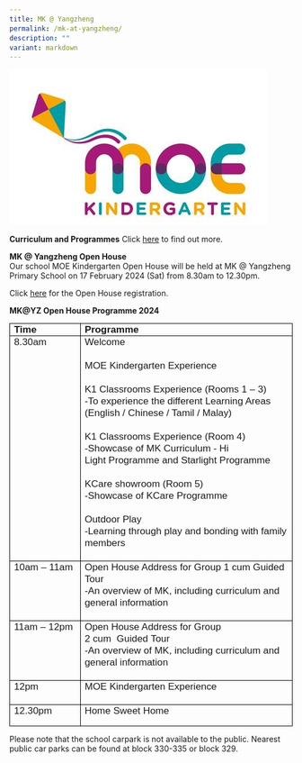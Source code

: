```yaml
---
title: MK @ Yangzheng
permalink: /mk-at-yangzheng/
description: ""
variant: markdown
---
```

[![MOE Kindergarten](/images/MOE%20Kindergarten.jpeg)](https://www.moe.gov.sg/preschool/moe-kindergarten)

 
**Curriculum and Programmes**
Click&nbsp;[here](https://www.moe.gov.sg/preschool/moe-kindergarten)&nbsp;to find out more.

**MK @ Yangzheng Open House**  
Our school MOE Kindergarten Open House will be held at MK @ Yangzheng Primary School on 17 February 2024 (Sat) from 8.30am to 12.30pm.

Click&nbsp;[here](https://form.gov.sg/654c2c4128c6d00011d38319)&nbsp;for the Open House registration.

**MK@YZ Open House&nbsp;Programme&nbsp;2024**

<table style="font-family: &quot;Times New Roman&quot;; letter-spacing: normal; orphans: 2; text-transform: none; widows: 2; word-spacing: 0px; -webkit-text-stroke-width: 0px; text-decoration-thickness: initial; text-decoration-style: initial; text-decoration-color: initial; border-collapse: collapse; border: none;" cellpadding="0" cellspacing="0" border="1" class="MsoTableGrid"><tbody><tr><td style="width: 103.25pt; border: 1pt solid windowtext; padding: 0in 5.4pt;" valign="top" width="138"><p style="margin: 0in; font-size: 11pt; font-family: Calibri, sans-serif;" class="MsoNoSpacing"><b><span style="font-size: 13pt;" lang="EN-SG">Time</span></b></p></td><td style="width: 364.25pt; border-top: 1pt solid windowtext; border-right: 1pt solid windowtext; border-bottom: 1pt solid windowtext; border-image: initial; border-left: none; padding: 0in 5.4pt;" valign="top" width="486"><p style="margin: 0in; font-size: 11pt; font-family: Calibri, sans-serif;" class="MsoNoSpacing"><b><span style="font-size: 13pt;" lang="EN-SG">Programme</span></b></p></td></tr><tr><td style="width: 103.25pt; border-right: 1pt solid windowtext; border-bottom: 1pt solid windowtext; border-left: 1pt solid windowtext; border-image: initial; border-top: none; padding: 0in 5.4pt;" valign="top" width="138"><p style="margin: 0in; font-size: 11pt; font-family: Calibri, sans-serif;" class="MsoNoSpacing"><span style="font-size: 13pt;" lang="EN-SG">8.30am</span></p></td><td style="width: 364.25pt; border-top: none; border-left: none; border-bottom: 1pt solid windowtext; border-right: 1pt solid windowtext; padding: 0in 5.4pt;" valign="top" width="486"><p style="margin: 0in; font-size: 11pt; font-family: Calibri, sans-serif; line-height: normal;" class="MsoNormal"><span style="font-size: 13pt;">Welcome</span></p><p style="margin: 0in; font-size: 11pt; font-family: Calibri, sans-serif; line-height: normal;" class="MsoNormal"><span style="font-size: 13pt;">&nbsp;</span></p><p style="margin: 0in; font-size: 11pt; font-family: Calibri, sans-serif; line-height: normal;" class="MsoNormal"><span style="font-size: 13pt;">MOE Kindergarten Experience</span></p><p style="margin: 0in; font-size: 11pt; font-family: Calibri, sans-serif; line-height: normal;" class="MsoNormal"><span style="font-size: 13pt;" lang="EN-SG">&nbsp;</span></p><p style="margin: 0in; font-size: 11pt; font-family: Calibri, sans-serif; line-height: normal;" class="MsoNormal"><span style="font-size: 13pt;">K1 Classrooms Experience (Rooms 1 – 3)</span></p><p style="margin: 0in; font-size: 11pt; font-family: Calibri, sans-serif; line-height: normal;" class="MsoNormal"><span style="font-size: 13pt;">-To experience the different Learning Areas (English / Chinese / Tamil / Malay)</span></p><p style="margin: 0in; font-size: 11pt; font-family: Calibri, sans-serif; line-height: normal;" class="MsoNormal"><span style="font-size: 13pt;">&nbsp;</span></p><p style="margin: 0in; font-size: 11pt; font-family: Calibri, sans-serif; line-height: normal;" class="MsoNormal"><span style="font-size: 13pt;">K1 Classrooms Experience (Room 4)</span></p><p style="margin: 0in; font-size: 11pt; font-family: Calibri, sans-serif; line-height: normal;" class="MsoNormal"><span style="font-size: 13pt;">-Showcase of MK Curriculum - Hi Light<span>&nbsp;</span><span class="SpellE">Programme</span><span>&nbsp;</span>and Starlight<span>&nbsp;</span><span class="SpellE">Programme</span></span></p><p style="margin: 0in; font-size: 11pt; font-family: Calibri, sans-serif; line-height: normal;" class="MsoNormal"><span style="font-size: 13pt;">&nbsp;</span></p><p style="margin: 0in; font-size: 11pt; font-family: Calibri, sans-serif; line-height: normal;" class="MsoNormal"><span class="SpellE"><span style="font-size: 13pt;">KCare</span></span><span style="font-size: 13pt;"><span>&nbsp;</span>showroom (Room 5)</span></p><p style="margin: 0in; font-size: 11pt; font-family: Calibri, sans-serif; line-height: normal;" class="MsoNormal"><span style="font-size: 13pt;">-Showcase of<span>&nbsp;</span><span class="SpellE">KCare</span><span>&nbsp;</span><span class="SpellE">Programme</span></span></p><p style="margin: 0in; font-size: 11pt; font-family: Calibri, sans-serif; line-height: normal;" class="MsoNormal"><span style="font-size: 13pt;">&nbsp;</span></p><p style="margin: 0in; font-size: 11pt; font-family: Calibri, sans-serif; line-height: normal;" class="MsoNormal"><span style="font-size: 13pt;">Outdoor Play</span></p><p style="margin: 0in; font-size: 11pt; font-family: Calibri, sans-serif; line-height: normal;" class="MsoNormal"><span style="font-size: 13pt;">-Learning through play and bonding with family members</span></p><p style="margin: 0in; font-size: 11pt; font-family: Calibri, sans-serif; line-height: normal;" class="MsoNormal"><span style="font-size: 13pt;">&nbsp;</span></p></td></tr><tr><td style="width: 103.25pt; border-right: 1pt solid windowtext; border-bottom: 1pt solid windowtext; border-left: 1pt solid windowtext; border-image: initial; border-top: none; padding: 0in 5.4pt;" valign="top" width="138"><p style="margin: 0in; font-size: 11pt; font-family: Calibri, sans-serif;" class="MsoNoSpacing"><span style="font-size: 13pt;" lang="EN-SG">10am – 11am</span></p></td><td style="width: 364.25pt; border-top: none; border-left: none; border-bottom: 1pt solid windowtext; border-right: 1pt solid windowtext; padding: 0in 5.4pt;" valign="top" width="486"><p style="margin: 0in; font-size: 11pt; font-family: Calibri, sans-serif; line-height: normal;" class="MsoNormal"><span style="font-size: 13pt;">Open House Address for Group 1 cum Guided Tour</span></p><p style="margin: 0in; font-size: 11pt; font-family: Calibri, sans-serif; line-height: normal;" class="MsoNormal"><span style="font-size: 13pt;">-An overview of MK, including curriculum and general information</span></p><p style="margin: 0in; font-size: 11pt; font-family: Calibri, sans-serif; line-height: normal;" class="MsoNormal"><span style="font-size: 13pt;" lang="EN-SG">&nbsp;</span></p></td></tr><tr><td style="width: 103.25pt; border-right: 1pt solid windowtext; border-bottom: 1pt solid windowtext; border-left: 1pt solid windowtext; border-image: initial; border-top: none; padding: 0in 5.4pt;" valign="top" width="138"><p style="margin: 0in; font-size: 11pt; font-family: Calibri, sans-serif;" class="MsoNoSpacing"><span style="font-size: 13pt;" lang="EN-SG">11am – 12pm</span></p></td><td style="width: 364.25pt; border-top: none; border-left: none; border-bottom: 1pt solid windowtext; border-right: 1pt solid windowtext; padding: 0in 5.4pt;" valign="top" width="486"><p style="margin: 0in; font-size: 11pt; font-family: Calibri, sans-serif; line-height: normal;" class="MsoNormal"><span style="font-size: 13pt;">Open House Address for Group 2<span>&nbsp;</span><span class="GramE">cum<span>&nbsp;<span>&nbsp;</span></span>Guided</span><span>&nbsp;</span>Tour</span></p><p style="margin: 0in; font-size: 11pt; font-family: Calibri, sans-serif; line-height: normal;" class="MsoNormal"><span style="font-size: 13pt;">-An overview of MK, including curriculum and general information</span></p><p style="margin: 0in; font-size: 11pt; font-family: Calibri, sans-serif; line-height: normal;" class="MsoNormal"><span style="font-size: 13pt;">&nbsp;</span></p></td></tr><tr><td style="width: 103.25pt; border-right: 1pt solid windowtext; border-bottom: 1pt solid windowtext; border-left: 1pt solid windowtext; border-image: initial; border-top: none; padding: 0in 5.4pt;" valign="top" width="138"><p style="margin: 0in; font-size: 11pt; font-family: Calibri, sans-serif;" class="MsoNoSpacing"><span style="font-size: 13pt;" lang="EN-SG">12pm</span></p></td><td style="width: 364.25pt; border-top: none; border-left: none; border-bottom: 1pt solid windowtext; border-right: 1pt solid windowtext; padding: 0in 5.4pt;" valign="top" width="486"><p style="margin: 0in; font-size: 11pt; font-family: Calibri, sans-serif; line-height: normal;" class="MsoNormal"><span style="font-size: 13pt;">MOE Kindergarten Experience</span></p><p style="margin: 0in; font-size: 11pt; font-family: Calibri, sans-serif; line-height: normal;" class="MsoNormal"><span style="font-size: 13pt;">&nbsp;</span></p></td></tr><tr><td style="width: 103.25pt; border-right: 1pt solid windowtext; border-bottom: 1pt solid windowtext; border-left: 1pt solid windowtext; border-image: initial; border-top: none; padding: 0in 5.4pt;" valign="top" width="138"><p style="margin: 0in; font-size: 11pt; font-family: Calibri, sans-serif;" class="MsoNoSpacing"><span style="font-size: 13pt;" lang="EN-SG">12.30pm</span></p></td><td style="width: 364.25pt; border-top: none; border-left: none; border-bottom: 1pt solid windowtext; border-right: 1pt solid windowtext; padding: 0in 5.4pt;" valign="top" width="486"><p style="margin: 0in; font-size: 11pt; font-family: Calibri, sans-serif; line-height: normal;" class="MsoNormal"><span style="font-size: 13pt;">Home Sweet Home</span></p><p style="margin: 0in; font-size: 11pt; font-family: Calibri, sans-serif; line-height: normal;" class="MsoNormal"><span>&nbsp;</span></p></td></tr></tbody></table>

Please note that the school carpark is not available to the public.
Nearest public car parks can be found at block 330-335 or block 329.